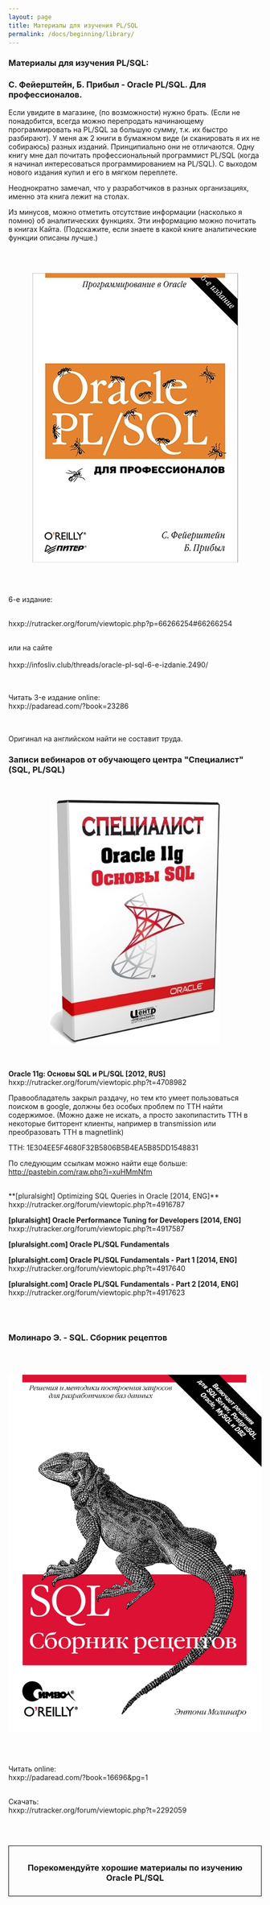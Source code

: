 ```yaml
---
layout: page
title: Материалы для изучения PL/SQL
permalink: /docs/beginning/library/
---
```


### Материалы для изучения PL/SQL:


<h3>С. Фейерштейн, Б. Прибыл - Oracle PL/SQL. Для профессионалов.</h3>

Если увидите в магазине, (по возможности) нужно брать. (Если не понадобится, всегда можно перепродать начинающему программировать на PL/SQL за большую сумму, т.к. их быстро разбирают). У меня аж 2 книги в бумажном виде (и сканировать я их не собираюсь) разных изданий. Принципиально они не отличаются. Одну книгу мне дал почитать профессиональный программист PL/SQL (когда я начинал интересоваться программированием на PL/SQL). С выходом нового издания купил и его в мягком переплете.


Неоднократно замечал, что у разработчиков в разных организациях, именно эта книга лежит на столах.


Из минусов, можно отметить отсутствие информации (насколько я помню) об аналитических функциях. Эти информацию можно почитать в книгах Кайта. (Подскажите, если знаете в какой книге аналитические функции описаны лучше.)

<br/><br/>

<div align="center">
	<img src="/website/docs/01-beginning/03-library/plsqlbook.jpg" border="0" alt="Oracle SQL Specialist">
</div>


<br/><br/>

6-e издание:

<br/>
hxxp://rutracker.org/forum/viewtopic.php?p=66266254#66266254
<br/><br/>

или на сайте
<br/><br/>
hxxp://infosliv.club/threads/oracle-pl-sql-6-e-izdanie.2490/

<!--
Скрытый на сайте <br/>
hxxps://yadi.sk/i/YksjjPxZeRJGr
-->


<br/><br/>
Читать 3-e издание online:<br/>
hxxp://padaread.com/?book=23286

<br/>
<br/>
Оригинал на английском найти не составит труда.


<br/>
<h3>Записи вебинаров от обучающего центра "Специалист" (SQL, PL/SQL)</h3>


<br/>
<br/>

<div align="center">
	<img src="/website/docs/01-beginning/03-library/oracle-sql-plsql.png" border="0" alt="Oracle SQL Specialist">
</div>


<br/>
<br/>

<strong>Oracle 11g: Основы SQL и PL/SQL [2012, RUS]</strong></br>
hxxp://rutracker.org/forum/viewtopic.php?t=4708982


Правообладатель закрыл раздачу, но тем кто умеет пользоваться поиском в google, должны без особых проблем по TTH найти содержимое. (Можно даже не искать, а просто закопипастить TTH в некоторые битторент клиенты, например в transmission или преобразовать TTH в magnetlink)


TTH: 1E304EE5F4680F32B5806B5B4EA5B85DD1548831


По следующим ссылкам можно найти еще больше:<br/>
http://pastebin.com/raw.php?i=xuHMmNfm


<br/>
**[pluralsight] Optimizing SQL Queries in Oracle [2014, ENG]**  
hxxp://rutracker.org/forum/viewtopic.php?t=4916787


**[pluralsight] Oracle Performance Tuning for Developers [2014, ENG]**  
hxxp://rutracker.org/forum/viewtopic.php?t=4917587


**[pluralsight.com] Oracle PL/SQL Fundamentals**  


**[pluralsight.com] Oracle PL/SQL Fundamentals - Part 1 [2014, ENG]**  
hxxp://rutracker.org/forum/viewtopic.php?t=4917640


**[pluralsight.com] Oracle PL/SQL Fundamentals - Part 2 [2014, ENG]**  
hxxp://rutracker.org/forum/viewtopic.php?t=4917623

<br/>

<br/>
<h3>Молинаро Э. - SQL. Сборник рецептов</h3>

<br/><br/>

<div align="center">
	<img src="/website/docs/01-beginning/03-library/molinaro_sql_recepts.jpg" border="0" alt="Oracle SQL Specialist">
</div>

<br/><br/>

Читать online:<br/>
hxxp://padaread.com/?book=16696&pg=1<br/><br/>

Скачать:<br/>
hxxp://rutracker.org/forum/viewtopic.php?t=2292059<br/>


<br/><br/>

<div style="padding:10px; border:thin solid black;" align="center">

  <h3>Порекомендуйте хорошие материалы по изучению Oracle PL/SQL</h3>

</div>
